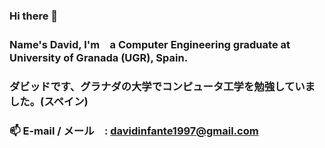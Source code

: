 ### Hi there 👋
### Name's David, I'm　a Computer Engineering graduate at University of Granada (UGR), Spain.
### ダビッドです、グラナダの大学でコンピュータ工学を勉強していました。(スペイン)
### 📫 E-mail / メール　: davidinfante1997@gmail.com



<!--
**davidinfante/davidinfante** is a ✨ _special_ ✨ repository because its `README.md` (this file) appears on your GitHub profile.

Here are some ideas to get you started:

- 🔭 I’m currently working on ...
- 🌱 I’m currently learning ...
- 👯 I’m looking to collaborate on ...
- 🤔 I’m looking for help with ...
- 💬 Ask me about ...
- 📫 How to reach me: ...
- 😄 Pronouns: ...
- ⚡ Fun fact: ...
-->
